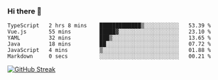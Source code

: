 ### Hi there 👋

<!--START_SECTION:waka-->

```text
TypeScript   2 hrs 8 mins    █████████████▒░░░░░░░░░░░   53.39 %
Vue.js       55 mins         █████▓░░░░░░░░░░░░░░░░░░░   23.10 %
YAML         32 mins         ███▒░░░░░░░░░░░░░░░░░░░░░   13.65 %
Java         18 mins         ██░░░░░░░░░░░░░░░░░░░░░░░   07.72 %
JavaScript   4 mins          ▒░░░░░░░░░░░░░░░░░░░░░░░░   01.88 %
Markdown     0 secs          ░░░░░░░░░░░░░░░░░░░░░░░░░   00.21 %
```

<!--END_SECTION:waka-->

[![GitHub Streak](http://github-readme-streak-stats.herokuapp.com?user=abingcbc&date_format=j%20M%5B%20Y%5D)](https://git.io/streak-stats)



<!--
**Abingcbc/Abingcbc** is a ✨ _special_ ✨ repository because its `README.md` (this file) appears on your GitHub profile.

Here are some ideas to get you started:

- 🔭 I’m currently working on ...
- 🌱 I’m currently learning ...
- 👯 I’m looking to collaborate on ...
- 🤔 I’m looking for help with ...
- 💬 Ask me about ...
- 📫 How to reach me: ...
- 😄 Pronouns: ...
- ⚡ Fun fact: ...

![Top Langs](https://github-readme-stats.vercel.app/api/top-langs/?username=abingcbc&count_private=true)
![Abing's github stats](https://github-readme-stats.vercel.app/api?username=abingcbc&count_private=true&show_icons=true&theme=dark)

-->

